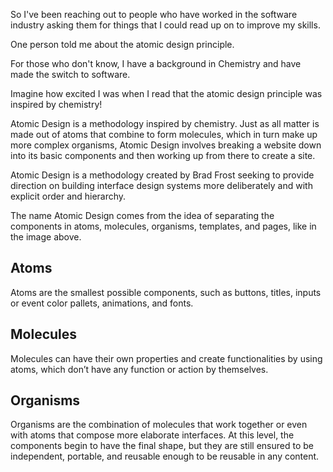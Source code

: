 So I've been reaching out to people who have worked in the software industry asking them for things that I could read up on to improve my skills.

One person told me about the atomic design principle. 

For those who don't know, I have a background in Chemistry and have made the switch to software. 

Imagine how excited I was when I read that the atomic design principle was inspired by chemistry!

Atomic Design is a methodology inspired by chemistry. Just as all matter is made out of atoms that combine to form molecules, which in turn make up more complex organisms, Atomic Design involves breaking a website down into its basic components and then working up from there to create a site.

Atomic Design is a methodology created by Brad Frost seeking to provide direction on building interface design systems more deliberately and with explicit order and hierarchy.

The name Atomic Design comes from the idea of separating the components in atoms, molecules, organisms, templates, and pages, like in the image above.

## Atoms

Atoms are the smallest possible components, such as buttons, titles, inputs or event color pallets, animations, and fonts.

## Molecules

Molecules can have their own properties and create functionalities by using atoms, which don’t have any function or action by themselves.

## Organisms

Organisms are the combination of molecules that work together or even with atoms that compose more elaborate interfaces. At this level, the components begin to have the final shape, but they are still ensured to be independent, portable, and reusable enough to be reusable in any content.